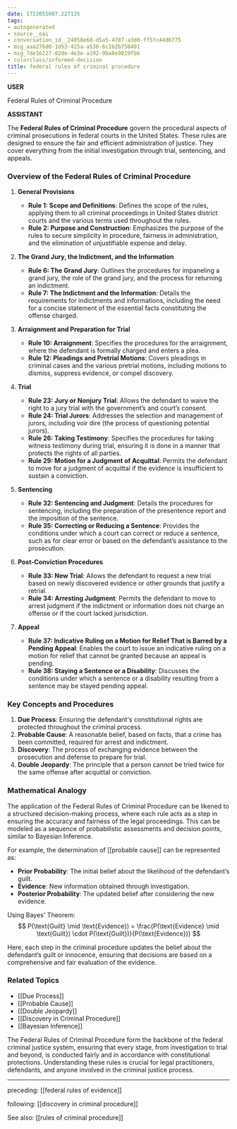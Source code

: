 ```yaml
---
date: 1722055007.227135
tags:
- autogenerated
- source__oai
- conversation_id__24958e68-d5a5-4707-a3d0-ff5fc44d6775
- msg_aaa276d0-1d53-415a-a536-6c1b2b750491
- msg_7de16227-02de-4e3e-a192-9ba8e9019fb6
- colorclass/informed-decision
title: federal rules of criminal procedure
---
```


**USER**

Federal Rules of Criminal Procedure


**ASSISTANT**

The **Federal Rules of Criminal Procedure** govern the procedural aspects of criminal prosecutions in federal courts in the United States. These rules are designed to ensure the fair and efficient administration of justice. They cover everything from the initial investigation through trial, sentencing, and appeals.

### Overview of the Federal Rules of Criminal Procedure

1. **General Provisions**
   - **Rule 1: Scope and Definitions**: Defines the scope of the rules, applying them to all criminal proceedings in United States district courts and the various terms used throughout the rules.
   - **Rule 2: Purpose and Construction**: Emphasizes the purpose of the rules to secure simplicity in procedure, fairness in administration, and the elimination of unjustifiable expense and delay.

2. **The Grand Jury, the Indictment, and the Information**
   - **Rule 6: The Grand Jury**: Outlines the procedures for impaneling a grand jury, the role of the grand jury, and the process for returning an indictment.
   - **Rule 7: The Indictment and the Information**: Details the requirements for indictments and informations, including the need for a concise statement of the essential facts constituting the offense charged.

3. **Arraignment and Preparation for Trial**
   - **Rule 10: Arraignment**: Specifies the procedures for the arraignment, where the defendant is formally charged and enters a plea.
   - **Rule 12: Pleadings and Pretrial Motions**: Covers pleadings in criminal cases and the various pretrial motions, including motions to dismiss, suppress evidence, or compel discovery.

4. **Trial**
   - **Rule 23: Jury or Nonjury Trial**: Allows the defendant to waive the right to a jury trial with the government’s and court’s consent.
   - **Rule 24: Trial Jurors**: Addresses the selection and management of jurors, including voir dire (the process of questioning potential jurors).
   - **Rule 26: Taking Testimony**: Specifies the procedures for taking witness testimony during trial, ensuring it is done in a manner that protects the rights of all parties.
   - **Rule 29: Motion for a Judgment of Acquittal**: Permits the defendant to move for a judgment of acquittal if the evidence is insufficient to sustain a conviction.

5. **Sentencing**
   - **Rule 32: Sentencing and Judgment**: Details the procedures for sentencing, including the preparation of the presentence report and the imposition of the sentence.
   - **Rule 35: Correcting or Reducing a Sentence**: Provides the conditions under which a court can correct or reduce a sentence, such as for clear error or based on the defendant’s assistance to the prosecution.

6. **Post-Conviction Procedures**
   - **Rule 33: New Trial**: Allows the defendant to request a new trial based on newly discovered evidence or other grounds that justify a retrial.
   - **Rule 34: Arresting Judgment**: Permits the defendant to move to arrest judgment if the indictment or information does not charge an offense or if the court lacked jurisdiction.

7. **Appeal**
   - **Rule 37: Indicative Ruling on a Motion for Relief That is Barred by a Pending Appeal**: Enables the court to issue an indicative ruling on a motion for relief that cannot be granted because an appeal is pending.
   - **Rule 38: Staying a Sentence or a Disability**: Discusses the conditions under which a sentence or a disability resulting from a sentence may be stayed pending appeal.

### Key Concepts and Procedures

1. **Due Process**: Ensuring the defendant's constitutional rights are protected throughout the criminal process.
2. **Probable Cause**: A reasonable belief, based on facts, that a crime has been committed, required for arrest and indictment.
3. **Discovery**: The process of exchanging evidence between the prosecution and defense to prepare for trial.
4. **Double Jeopardy**: The principle that a person cannot be tried twice for the same offense after acquittal or conviction.

### Mathematical Analogy

The application of the Federal Rules of Criminal Procedure can be likened to a structured decision-making process, where each rule acts as a step in ensuring the accuracy and fairness of the legal proceedings. This can be modeled as a sequence of probabilistic assessments and decision points, similar to Bayesian Inference.

For example, the determination of [[probable cause]] can be represented as:
- **Prior Probability**: The initial belief about the likelihood of the defendant’s guilt.
- **Evidence**: New information obtained through investigation.
- **Posterior Probability**: The updated belief after considering the new evidence.

Using Bayes' Theorem:
$$ P(\text{Guilt} \mid \text{Evidence}) = \frac{P(\text{Evidence} \mid \text{Guilt}) \cdot P(\text{Guilt})}{P(\text{Evidence})} $$

Here, each step in the criminal procedure updates the belief about the defendant’s guilt or innocence, ensuring that decisions are based on a comprehensive and fair evaluation of the evidence.

### Related Topics

- [[Due Process]]
- [[Probable Cause]]
- [[Double Jeopardy]]
- [[Discovery in Criminal Procedure]]
- [[Bayesian Inference]]

The Federal Rules of Criminal Procedure form the backbone of the federal criminal justice system, ensuring that every stage, from investigation to trial and beyond, is conducted fairly and in accordance with constitutional protections. Understanding these rules is crucial for legal practitioners, defendants, and anyone involved in the criminal justice process.


---

preceding: [[federal rules of evidence]]  


following: [[discovery in criminal procedure]]

See also: [[rules of criminal procedure]]